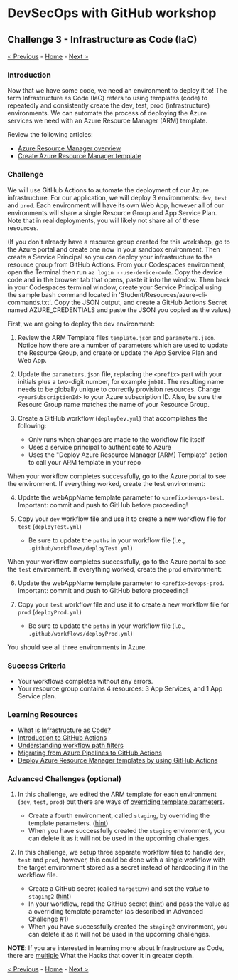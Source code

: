 # DevSecOps with GitHub workshop

## Challenge 3 - Infrastructure as Code (IaC)

[< Previous](challenge02.md) - [Home](../readme.md) - [Next >](challenge04.md)

### Introduction

Now that we have some code, we need an environment to deploy it to! The term Infrastructure as Code (IaC) refers to using templates (code) to repeatedly and consistently create the dev, test, prod (infrastructure) environments. We can automate the process of deploying the Azure services we need with an Azure Resource Manager (ARM) template. 

Review the following articles:

- [Azure Resource Manager overview](https://docs.microsoft.com/en-us/azure/azure-resource-manager/resource-group-overview)
- [Create Azure Resource Manager template](https://docs.microsoft.com/en-us/azure/azure-resource-manager/how-to-create-template)


### Challenge

We will use GitHub Actions to automate the deployment of our Azure infrastructure. For our application, we will deploy 3 environments: `dev`, `test` and `prod`. Each environment will have its own Web App, however all of our environments will share a single Resource Group and App Service Plan. Note that in real deployments, you will likely not share all of these resources.

(If you don't already have a resource group created for this workshop, go to the Azure portal and create one now in your sandbox environment. Then create a Service Principal so you can deploy your infrastructure to the resource group from GitHub Actions. From your Codespaces environment, open the Terminal then run `az login --use-device-code`. Copy the device code and in the browser tab that opens, paste it into the window. Then back in your Codespaces terminal window, create your Service Principal using the sample bash command located in 'Student/Resources/azure-cli-commands.txt'. Copy the JSON output, and create a GitHub Actions Secret named AZURE_CREDENTIALS and paste the JSON you copied as the value.)

First, we are going to deploy the dev environment:

1. Review the ARM Template files `template.json` and `parameters.json`. Notice how there are a number of parameters which are used to update the Resource Group, and create or update the App Service Plan and Web App.

2. Update the `parameters.json` file, replacing the `<prefix>` part with your initials plus a two-digit number, for example `jmb88`. The resulting name needs to be globally unique to correctly provision resources. Change `<yourSubscriptionId>` to your Azure subscription ID. Also, be sure the Resourc Group name matches the name of your Resource Group.

3. Create a GitHub workflow (`deployDev.yml`) that accomplishes the following:
    - Only runs when changes are made to the workflow file itself 
    - Uses a service principal to authenticate to Azure
    - Uses the "Deploy Azure Resource Manager (ARM) Template" action to call your ARM template in your repo

When your workflow completes successfully, go to the Azure portal to see the environment. If everything worked, create the test environment:

4. Update the webAppName template parameter to `<prefix>devops-test`. Important: commit and push to GitHub before proceeding!

5. Copy your `dev` workflow file and use it to create a new workflow file for `test` (`deployTest.yml`)
    - Be sure to update the `paths` in your workflow file (i.e., `.github/workflows/deployTest.yml`)

When your workflow completes successfully, go to the Azure portal to see the `test` environment. If everything worked, create the `prod` environment:

6. Update the webAppName template parameter to `<prefix>devops-prod`. Important: commit and push to GitHub before proceeding!

7. Copy your `test` workflow file and use it to create a new workflow file for `prod` (`deployProd.yml`)
    - Be sure to update the `paths` in your workflow file (i.e., `.github/workflows/deployProd.yml`)

You should see all three environments in Azure.

### Success Criteria

- Your workflows completes without any errors.
- Your resource group contains 4 resources: 3 App Services, and 1 App Service plan.

### Learning Resources

- [What is Infrastructure as Code?](https://docs.microsoft.com/en-us/azure/devops/learn/what-is-infrastructure-as-code)
- [Introduction to GitHub Actions](https://docs.github.com/en/free-pro-team@latest/actions/learn-github-actions/introduction-to-github-actions)
- [Understanding workflow path filters](https://docs.github.com/en/free-pro-team@latest/actions/reference/workflow-syntax-for-github-actions#onpushpull_requestpaths)
- [Migrating from Azure Pipelines to GitHub Actions](https://docs.github.com/en/free-pro-team@latest/actions/reference/workflow-syntax-for-github-actions#onpushpull_requestpaths)
- [Deploy Azure Resource Manager templates by using GitHub Actions](https://docs.microsoft.com/en-us/azure/azure-resource-manager/templates/deploy-github-actions)


### Advanced Challenges (optional)

1. In this challenge, we edited the ARM template for each environment (`dev`, `test`, `prod`) but there are ways of [overriding template parameters](https://docs.microsoft.com/en-us/azure/azure-resource-manager/templates/deploy-cli#parameters).

    - Create a fourth environment, called `staging`, by overriding the template parameters. ([hint](https://docs.microsoft.com/en-us/azure/azure-resource-manager/templates/deploy-cli#parameters))
    - When you have successfully created the `staging` environment, you can delete it as it will not be used in the upcoming challenges. 

2. In this challenge, we setup three separate workflow files to handle `dev`, `test` and `prod`, however, this could be done with a single workflow with the target environment stored as a secret instead of hardcoding it in the workflow file.
    - Create a GitHub secret (called `targetEnv`) and set the *value* to `staging2` ([hint](https://docs.github.com/en/free-pro-team@latest/actions/reference/encrypted-secrets))
    - In your workflow, read the GitHub secret ([hint](https://docs.github.com/en/free-pro-team@latest/actions/reference/encrypted-secrets#using-encrypted-secrets-in-a-workflow))
and pass the value as a overriding template parameter (as described in Advanced Challenge #1)
    - When you have successfully created the `staging2` environment, you can delete it as it will not be used in the upcoming challenges.


**NOTE**: If you are interested in learning more about Infrastructure as Code, there are [multiple](https://github.com/microsoft/WhatTheHack) What the Hacks that cover it in greater depth.

[< Previous](challenge02.md) - [Home](../readme.md) - [Next >](challenge04.md)
